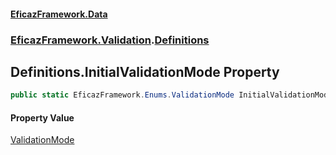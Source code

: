 #### [EficazFramework.Data](EficazFrameworkData.md 'EficazFramework Data')
### [EficazFramework.Validation](EficazFrameworkData.md#EficazFramework.Validation 'EficazFramework.Validation').[Definitions](EficazFramework.Validation/Definitions.md 'EficazFramework.Validation.Definitions')

## Definitions.InitialValidationMode Property

```csharp
public static EficazFramework.Enums.ValidationMode InitialValidationMode { get; set; }
```

#### Property Value
[ValidationMode](EficazFramework.Enums/ValidationMode.md 'EficazFramework.Enums.ValidationMode')